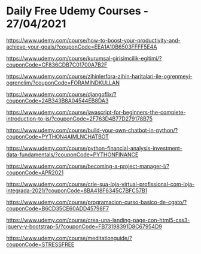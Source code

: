 # Daily Free Udemy Courses - 27/04/2021

https://www.udemy.com/course/how-to-boost-your-productivity-and-achieve-your-goals/?couponCode=EEA1A10B6503FFFF5E4A
https://www.udemy.com/course/kurumsal-girisimcilik-egitimi/?couponCode=CF836CDB7C01700A7B2F
https://www.udemy.com/course/zihinlerfora-zihin-haritalari-ile-ogrenmeyi-ogrenelim/?couponCode=FORAMINDKULLAN
https://www.udemy.com/course/djangoflix/?couponCode=24B343B8A04544EB8DA3
https://www.udemy.com/course/javascript-for-beginners-the-complete-introduction-to-js/?couponCode=2F763D4B77D279178B75
https://www.udemy.com/course/build-your-own-chatbot-in-python/?couponCode=PYTHON4AIMLNCHATBOT
https://www.udemy.com/course/python-financial-analysis-investment-data-fundamentals/?couponCode=PYTHONFINANCE
https://www.udemy.com/course/becoming-a-project-manager-l/?couponCode=APR2021
https://www.udemy.com/course/crie-sua-loja-virtual-profissional-com-loja-integrada-2021/?couponCode=8BA418F6345C7BFC57B1
https://www.udemy.com/course/programacion-curso-basico-de-cgato/?couponCode=B6CD35CE60ADD45798F7
https://www.udemy.com/course/crea-una-landing-page-con-html5-css3-jquery-y-bootstrap-5/?couponCode=FB73198391D8C67954D9
https://www.udemy.com/course/meditationguide/?couponCode=STRESSFREE
